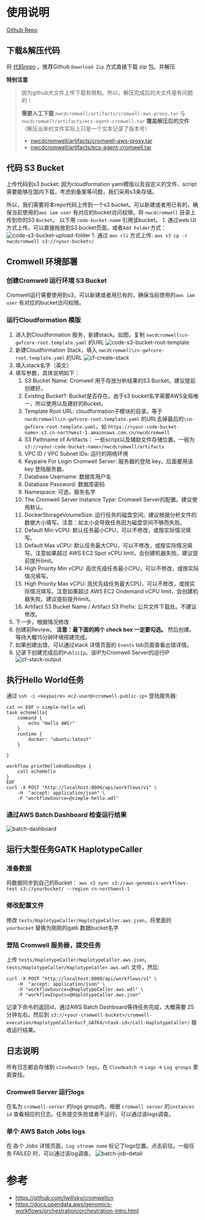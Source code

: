 # 使用说明

[Github Repo](https://github.com/kealiu/aws-genomics-workflow-cromwell-nwcd)

## 下载&解压代码

将 [代码repo](https://github.com/kealiu/aws-genomics-workflow-cromwell-nwcd) 。推荐Github `Download Zip` 方式直接下载 zip 包。并解压

**特别注意**
> 因为github大文件上传下载有限制。所以，解压完成后的大文件是有问题的！
> 
> **需要人工下载** `nwcdcromwell/artifacts/cromwell-aws-proxy.tar` 与 `nwcdcromwell/artifacts/ecs-agent-cromwell.tar` **覆盖解压后的文件**（解压出来的文件实际上只是一个文本记录了版本号）
> 
> - [nwcdcromwell/artifacts/cromwell-aws-proxy.tar](https://github.com/kealiu/aws-genomics-workflow-cromwell-nwcd/raw/master/nwcdcromwell/artifacts/cromwell-aws-proxy.tar)
> - [nwcdcromwell/artifacts/ecs-agent-cromwell.tar](https://github.com/kealiu/aws-genomics-workflow-cromwell-nwcd/raw/master/nwcdcromwell/artifacts/ecs-agent-cromwell.tar)

## 代码 S3 Bucket

上传代码到s3 bucket: 因为cloudformation yaml模版以及自定义的文件、script需要能够在国内下载，考虑到备案等问题，我们采用s3来存储。 

所以，我们需要将本repo代码上传到一个s3 bucket。可以新建或者用已有的，确保当前使用的`aws iam user` 有对应的bucket访问权限。将 `nwcdcromwell` 目录上传到你的S3 `Bucket`。 以下用 `code-bucket-name` 引用该bucket。
    1. 通过web UI 方式上传。可以直接拖放到S3 bucket页面，或者`Add Folder`方式：
        ![code-s3-bucket-upload-folder](https://github.com/kealiu/aws-genomics-workflow-cromwell-nwcd/raw/master/docs/images/code-s3-bucket-upload-folder.png)
    1. 通过 `aws cli` 方式上传: `aws s3 cp -r nwcdcromwell s3://<your-bucket>/`

## Cromwell 环境部署

### 创建Cromwell 运行环境 S3 Bucket

Cromwell运行需要使用到s3，可以新建或者用已有的，确保当前使用的`aws iam user` 有对应的bucket访问权限。

### 运行Cloudformation 模版

1. 进入到Cloudformation 服务，新建stack。如图，复制 `nwcdcromwell\cn-gwfcore-root.template.yaml` 的URL
    ![code-s3-bucket-root-template](https://github.com/kealiu/aws-genomics-workflow-cromwell-nwcd/raw/master/docs/images/code-s3-bucket-root-template.png)
1. 新建Cloudformation Stack，填入 `nwcdcromwell\cn-gwfcore-root.template.yaml` 的URL 
    ![cf-create-stack](https://github.com/kealiu/aws-genomics-workflow-cromwell-nwcd/raw/master/docs/images/cf-create-stack.png)
1. 填入stack名字（英文）
1. 填写参数，具体说明如下：
    1. S3 Bucket Name: Cromwell 用于存放分析结果的S3 Bucket。建议提前创建好。
    1. Existing Bucket?: Bucket是否存在。由于s3 bucket名字需要AWS全局唯一，所以使用以及建好的Bucket。
    1. Template Root URL: cloudformation子模块的目录。等于 `nwcdcromwell\cn-gwfcore-root.template.yaml` 的URL去掉最后的`\cn-gwfcore-root.template.yaml`。如 `https://<your-code-bucket-name>.s3.cn-northwest-1.amazonaws.com.cn/nwcdcromwell`
    1. S3 Pathname of Artifacts： 一些script以及辅助文件存储位置。一般为 `s3://<your-code-bucket-name>/nwcdcromwell/artifacts`
    1. VPC ID / VPC Subnet IDs: 运行的网络环境
    1. Keypaire For Login Cromwell Server: 服务器的登陆 key。后面要用该 key 登陆服务器。
    1. Database Username: 数据库用户名
    1. Database Password: 数据库密码
    1. Namespace: 可选，服务名字
    1. The Cromwell Server Instance Type: Cromwell Server的配置。建议使用默认。
    1. DockerStorageVolumeSize: 运行任务的磁盘空间。建议根据分析文件的数据大小填写。注意：如太小会导致任务因为磁盘空间不够而失败。
    1. Default Min vCPU: 默认任务最小CPU，可以不修改，或按实际情况填写。
    1. Default Max vCPU: 默认任务最大CPU，可以不修改，或按实际情况填写。注意如果超过 AWS EC2 Spot vCPU limit，会创建机器失败。建议提前提升limit。
    1. High Priority Min vCPU: 高优先级任务最小CPU，可以不修改，或按实际情况填写。
    1. High Priority Max vCPU: 高优先级任务最大CPU，可以不修改，或按实际情况填写。注意如果超过 AWS EC2 Ondemand vCPU limit，会创建机器失败。建议提前提升limit。
    1. Artifact S3 Bucket Name / Artifact S3 Prefix: 公共文件下载处。不建议修改。
1. 下一步，根据情况修改
1. 创建前Review。 **注意：最下面的两个 check box 一定要勾选。** 然后创建。等待大概15分钟环境搭建完成。
1. 如果创建出错，可以通过stack 详情页面的 `Events` tab页面查看出错详情。
1. 记录下创建完成后的`PublicIp`。该IP为Cromwell Server的运行IP
    ![cf-stack-output](https://github.com/kealiu/aws-genomics-workflow-cromwell-nwcd/raw/master/docs/images/cf-stack-output.png)

## 执行Hello World任务

通过 `ssh -i <keypaire> ec2-user@<cromwell-public-ip>` 登陆服务器:

```
cat << EOF > simple-hello.wdl
task echoHello{
    command {
        echo "Hello AWS!"
    }
    runtime {
        docker: "ubuntu:latest"
    }

}

workflow printHelloAndGoodbye {
    call echoHello
}
EOF
curl -X POST "http://localhost:8000/api/workflows/v1" \
    -H  "accept: application/json" \
    -F "workflowSource=@simple-hello.wdl"
```

### 通过AWS Batch Dashboard 检查运行结果

![batch-dashboard](https://github.com/kealiu/aws-genomics-workflow-cromwell-nwcd/raw/master/docs/images/batch-dashboard.png)

## 运行大型任务GATK HaplotypeCaller

### 准备数据

将数据同步到自己的Bucket： `aws s3 sync s3://aws-genomics-workflows-test s3://yourbucket/ --region cn-northwest-1`

### 修改配置文件

修改 `tests/HaplotypeCaller/HaplotypeCaller.aws.json`，将里面的 `yourbucket` 替换为刚刚的gatk 数据bucket名字

### 登陆 Cromwell 服务器，提交任务

上传 `tests/HaplotypeCaller/HaplotypeCaller.aws.json`, `tests/HaplotypeCaller/HaplotypeCaller.aws.wdl` 文件，然后:

```
curl -X POST "http://localhost:8000/api/workflows/v1" \
    -H  "accept: application/json" \
    -F "workflowSource=@HaplotypeCaller.aws.wdl" \
    -F "workflowInputs=@HaplotypeCaller.aws.json"
```

记录下命令的返回id，通过AWS Batch Dashboard等待任务完成，大概需要 25 分钟左右。然后到 `s3://<your-cromwell-bucket>/cromwell-execution/HaplotypeCallerGvcf_GATK4/<task-id>/call-HaplotypeCaller/` 接收运行结果。

## 日志说明

所有日志都会存储到 `cloudwatch logs`。在 `Cloudwatch` -> `Logs` -> `Log groups` 里面查找。

### Cromwell Server 运行logs

在名为 `cromwell-server` 的logs group内，根据 `cromwell server` 的`instances id` 查看相应的日志。任务提交失败或者不运行，可以通过该logs调查。

### 单个 AWS Batch Jobs logs

在 各个 Jobs 详情页面，`Log stream name` 标记了logs位置。点击前往。一般任务 FAILED 时，可以通过该log调查。
![batch-job-detail](https://github.com/kealiu/aws-genomics-workflow-cromwell-nwcd/raw/master/docs/images/batch-job-detail.png)

# 参考
- https://github.com/Iwillsky/cromwellcn
- https://docs.opendata.aws/genomics-workflows/orchestration/orchestration-intro.html
